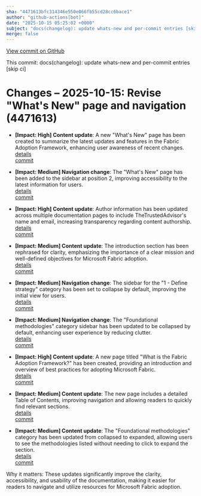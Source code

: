 ```yaml
---
sha: "4471613bfc314346e550e066fb55cd28cc6bace1"
author: "github-actions[bot]"
date: "2025-10-15 05:25:02 +0000"
subject: "docs(changelog): update whats-new and per-commit entries [skip ci]"
merge: false
---
```


[View commit on GitHub](https://github.com/TheTrustedAdvisor/FabricAdoptionFramework/commit/4471613bfc314346e550e066fb55cd28cc6bace1)

This commit: docs(changelog): update whats-new and per-commit entries [skip ci]

# Changes – 2025-10-15: Revise "What's New" page and navigation (4471613)

- **[Impact: High] Content update**: A new "What's New" page has been created to summarize the latest updates and features in the Fabric Adoption Framework, enhancing user awareness of recent changes.  
   [details](/docs/about/changes/2025-10-14-ee705cc04a0fd05f281af85e1caac25825f626fe)  
   [commit](https://github.com/TheTrustedAdvisor/FabricAdoptionFramework/commit/ee705cc04a0fd05f281af85e1caac25825f626fe)

- **[Impact: Medium] Navigation change**: The "What's New" page has been added to the sidebar at position 2, improving accessibility to the latest information for users.  
   [details](/docs/about/changes/2025-10-14-ee705cc04a0fd05f281af85e1caac25825f626fe)  
   [commit](https://github.com/TheTrustedAdvisor/FabricAdoptionFramework/commit/ee705cc04a0fd05f281af85e1caac25825f626fe)

- **[Impact: High] Content update**: Author information has been updated across multiple documentation pages to include TheTrustedAdvisor's name and email, increasing transparency regarding content authorship.  
   [details](/docs/about/changes/2025-10-14-ee705cc04a0fd05f281af85e1caac25825f626fe)  
   [commit](https://github.com/TheTrustedAdvisor/FabricAdoptionFramework/commit/ee705cc04a0fd05f281af85e1caac25825f626fe)

- **[Impact: Medium] Content update**: The introduction section has been rephrased for clarity, emphasizing the importance of a clear mission and well-defined objectives for Microsoft Fabric adoption.  
   [details](/docs/about/changes/2025-10-14-ee705cc04a0fd05f281af85e1caac25825f626fe)  
   [commit](https://github.com/TheTrustedAdvisor/FabricAdoptionFramework/commit/ee705cc04a0fd05f281af85e1caac25825f626fe)

- **[Impact: Medium] Navigation change**: The sidebar for the "1 - Define strategy" category has been set to collapse by default, improving the initial view for users.  
   [details](/docs/about/changes/2025-10-14-ee705cc04a0fd05f281af85e1caac25825f626fe)  
   [commit](https://github.com/TheTrustedAdvisor/FabricAdoptionFramework/commit/ee705cc04a0fd05f281af85e1caac25825f626fe)

- **[Impact: Medium] Navigation change**: The "Foundational methodologies" category sidebar has been updated to be collapsed by default, enhancing user experience by reducing clutter.  
   [details](/docs/about/changes/2025-10-14-ee705cc04a0fd05f281af85e1caac25825f626fe)  
   [commit](https://github.com/TheTrustedAdvisor/FabricAdoptionFramework/commit/ee705cc04a0fd05f281af85e1caac25825f626fe)

- **[Impact: High] Content update**: A new page titled "What is the Fabric Adoption Framework?" has been created, providing an introduction and overview of best practices for adopting Microsoft Fabric.  
   [details](/docs/about/changes/2025-10-14-ee705cc04a0fd05f281af85e1caac25825f626fe)  
   [commit](https://github.com/TheTrustedAdvisor/FabricAdoptionFramework/commit/ee705cc04a0fd05f281af85e1caac25825f626fe)

- **[Impact: Medium] Content update**: The new page includes a detailed Table of Contents, improving navigation and allowing readers to quickly find relevant sections.  
   [details](/docs/about/changes/2025-10-14-ee705cc04a0fd05f281af85e1caac25825f626fe)  
   [commit](https://github.com/TheTrustedAdvisor/FabricAdoptionFramework/commit/ee705cc04a0fd05f281af85e1caac25825f626fe)

- **[Impact: Medium] Content update**: The "Foundational methodologies" category has been updated from collapsed to expanded, allowing users to see the methodologies listed without needing to click to expand the section.  
   [details](/docs/about/changes/2025-10-14-ee705cc04a0fd05f281af85e1caac25825f626fe)  
   [commit](https://github.com/TheTrustedAdvisor/FabricAdoptionFramework/commit/ee705cc04a0fd05f281af85e1caac25825f626fe)

Why it matters: These updates significantly improve the clarity, accessibility, and usability of the documentation, making it easier for readers to navigate and utilize resources for Microsoft Fabric adoption.
